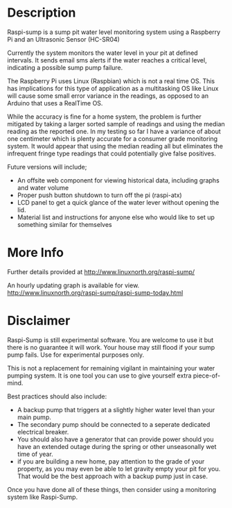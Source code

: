 Description
===========
Raspi-sump is a sump pit water level monitoring system using a Raspberry Pi and an 
Ultrasonic Sensor (HC-SR04)

Currently the system monitors the water level in your pit at defined intervals. It sends
email sms alerts if the water reaches a critical level, indicating a possible sump pump failure.

The Raspberry Pi uses Linux (Raspbian) which is not a real time OS.  This has implications 
for this type of application as a multitasking OS like Linux will cause some small error
variance in the readings, as opposed to an Arduino that uses a RealTime OS. 

While the accuracy is fine for a home system, the problem is further mitigated by taking a larger sorted sample of readings and using the median reading as the reported one.  In my testing so far I have a variance of about one centimeter which is plenty accurate for a consumer grade monitoring system.  It would appear that using the median reading all but eliminates the infrequent fringe type readings that could potentially give false positives.

Future versions will include;
- An offsite web component for viewing historical data, including graphs and water volume
- Proper push button shutdown to turn off the pi (raspi-atx)
- LCD panel to get a quick glance of the water lever without opening the lid.
- Material list and instructions for anyone else who would like to set up something similar for themselves

More Info
=========
Further details provided at http://www.linuxnorth.org/raspi-sump/

An hourly updating graph is available for view.
http://www.linuxnorth.org/raspi-sump/raspi-sump-today.html

Disclaimer
==========
Raspi-Sump is still experimental software. You are welcome to use it but there is no guarantee it will work. Your house may still flood if your sump pump fails. Use for experimental purposes only.

This is not a replacement for remaining vigilant in maintaining your water pumping system. It is one tool you can use to give yourself extra piece-of-mind.

Best practices should also include:

- A backup pump that triggers at a slightly higher water level than your main pump.
- The secondary pump should be connected to a seperate dedicated electrical breaker. 
- You should also have a generator that can provide power should you have an extended outage during the spring or other unseasonally wet time of year.
- if you are building a new home, pay attention to the grade of your property, as you may even be able to let gravity empty your pit for you.  That would be the best approach with a backup pump just in case. 

Once you have done all of these things, then consider using a monitoring system like Raspi-Sump.